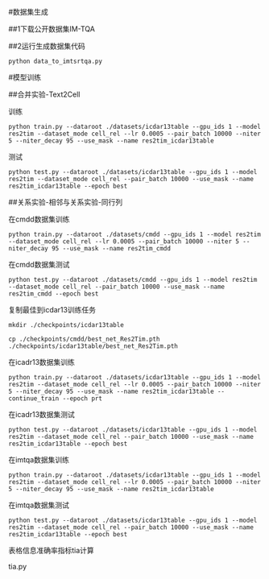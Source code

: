 #数据集生成

##1下载公开数据集IM-TQA

##2运行生成数据集代码

```python data_to_imtsrtqa.py```

#模型训练

##合并实验-Text2Cell

训练

```python train.py --dataroot ./datasets/icdar13table --gpu_ids 1 --model res2tim --dataset_mode cell_rel --lr 0.0005 --pair_batch 10000 --niter 5 --niter_decay 95 --use_mask --name res2tim_icdar13table```

测试

```python test.py --dataroot ./datasets/icdar13table --gpu_ids 1 --model res2tim --dataset_mode cell_rel --pair_batch 10000 --use_mask --name res2tim_icdar13table --epoch best```

##关系实验-相邻与关系实验-同行列

在cmdd数据集训练

```python train.py --dataroot ./datasets/cmdd --gpu_ids 1 --model res2tim --dataset_mode cell_rel --lr 0.0005 --pair_batch 10000 --niter 5 --niter_decay 95 --use_mask --name res2tim_cmdd```

在cmdd数据集测试

```python test.py --dataroot ./datasets/cmdd --gpu_ids 1 --model res2tim --dataset_mode cell_rel --pair_batch 10000 --use_mask --name res2tim_cmdd --epoch best```

复制最佳到icdar13训练任务

```mkdir ./checkpoints/icdar13table```

```cp ./checkpoints/cmdd/best_net_Res2Tim.pth ./checkpoints/icdar13table/best_net_Res2Tim.pth```

在icadr13数据集训练

```python train.py --dataroot ./datasets/icdar13table --gpu_ids 1 --model res2tim --dataset_mode cell_rel --lr 0.0005 --pair_batch 10000 --niter 5 --niter_decay 95 --use_mask --name res2tim_icdar13table --continue_train --epoch prt```

在icadr13数据集测试

```python test.py --dataroot ./datasets/icdar13table --gpu_ids 1 --model res2tim --dataset_mode cell_rel --pair_batch 10000 --use_mask --name res2tim_icdar13table --epoch best```

在imtqa数据集训练

```python train.py --dataroot ./datasets/icdar13table --gpu_ids 1 --model res2tim --dataset_mode cell_rel --lr 0.0005 --pair_batch 10000 --niter 5 --niter_decay 95 --use_mask --name res2tim_icdar13table```

在imtqa数据集测试

```python test.py --dataroot ./datasets/icdar13table --gpu_ids 1 --model res2tim --dataset_mode cell_rel --pair_batch 10000 --use_mask --name res2tim_icdar13table --epoch best```

表格信息准确率指标tia计算

tia.py
